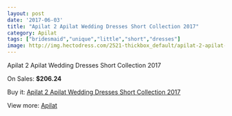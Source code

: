 ```yaml
---
layout: post
date: '2017-06-03'
title: "Apilat 2 Apilat Wedding Dresses Short Collection 2017"
category: Apilat
tags: ["bridesmaid","unique","little","short","dresses"]
image: http://img.hectodress.com/2521-thickbox_default/apilat-2-apilat-wedding-dresses-short-collection-2013.jpg
---
```

Apilat 2 Apilat Wedding Dresses Short Collection 2017

On Sales: **$206.24**
<a href="https://www.hectodress.com/apilat/1449-apilat-2-apilat-wedding-dresses-short-collection-2013.html"><amp-img layout="responsive" width="600" height="600" src="//img.hectodress.com/2521-thickbox_default/apilat-2-apilat-wedding-dresses-short-collection-2013.jpg" alt="Apilat 2 Apilat Wedding Dresses Short Collection 2017 0" /></a>
<a href="https://www.hectodress.com/apilat/1449-apilat-2-apilat-wedding-dresses-short-collection-2013.html"><amp-img layout="responsive" width="600" height="600" src="//img.hectodress.com/2522-thickbox_default/apilat-2-apilat-wedding-dresses-short-collection-2013.jpg" alt="Apilat 2 Apilat Wedding Dresses Short Collection 2017 1" /></a>

Buy it: [Apilat 2 Apilat Wedding Dresses Short Collection 2017](https://www.hectodress.com/apilat/1449-apilat-2-apilat-wedding-dresses-short-collection-2013.html "Apilat 2 Apilat Wedding Dresses Short Collection 2017")

View more: [Apilat](https://www.hectodress.com/20-apilat "Apilat")